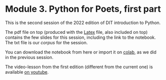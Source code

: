 # Module 3. Python for Poets, first part

This is the second session of the 2022 edition of DIT introduction to Python.

The pdf file on top (produced with the [Latex](https://it.wikipedia.org/wiki/LaTeX) file, also included on top) contains the few slides for this session, including the link to the notebook. The txt file is our *corpus* for the session.

You can download the notebook from here or import it on [colab](https://colab.research.google.com), as we did in the previous session. 

The video-lesson from the first edition (different from the current one) is available [on youtube](https://youtu.be/AId7nQGZ-Sc).
